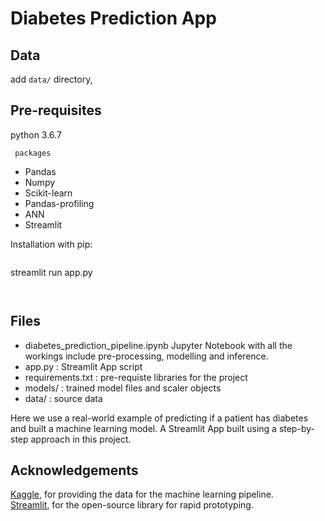 # Diabetes Prediction App  

## Data

 add  `data/` directory, 

## Pre-requisites

 python 3.6.7 
 
     packages
- Pandas
- Numpy
- Scikit-learn
- Pandas-profiling
- ANN
- Streamlit

Installation with pip:

```bash
```


streamlit run app.py
```


```
## Files
- diabetes_prediction_pipeline.ipynb 
             Jupyter Notebook with all the workings 
             include 
             pre-processing, modelling and inference.
- app.py : Streamlit App script
- requirements.txt : pre-requiste libraries for the project
- models/ : trained model files and scaler objects
- data/ : source data

 Here we use a real-world example of predicting if a patient has diabetes and built a machine learning model. 
 A Streamlit App  built using a step-by-step approach in this project.

## Acknowledgements

[Kaggle](https://kaggle.com/), for providing the data for the machine learning pipeline.  
[Streamlit](https://www.streamlit.io/), for the open-source library for rapid prototyping.



